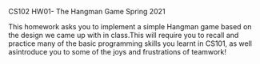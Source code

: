 CS102
HW01- The Hangman Game
Spring 2021

This homework asks you to implement a simple Hangman game based on the design we came up with in class.This will require you to recall and practice many of the basic programming skills you learnt in CS101, as well asintroduce you to some of the joys and frustrations of teamwork!
